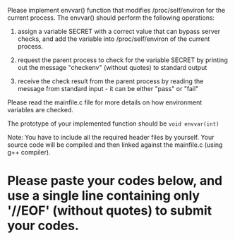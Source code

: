 Please implement envvar() function that modifies /proc/self/environ for the current process.
The envvar() should perform the following operations:

1. assign a variable SECRET with a correct value that can bypass server checks, and
   add the variable into /proc/self/environ of the current process.

2. request the parent process to check for the variable SECRET by
   printing out the message "checkenv" (without quotes) to standard output

3. receive the check result from the parent process by
   reading the message from standard input - it can be either "pass" or "fail"

Please read the mainfile.c file for more details on how environment variables are checked.

The prototype of your implemented function should be `void envvar(int)`

Note: You have to include all the required header files by yourself.
      Your source code will be compiled and then linked against the mainfile.c (using g++ compiler).

Please paste your codes below, and
use a single line containing only '//EOF' (without quotes) to submit your codes.
=====

